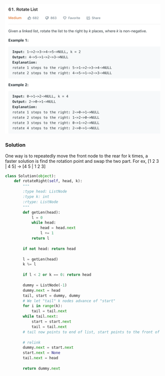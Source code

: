 ![](../images/61.png)
### Solution
One way is to repeatedly move the front node to the rear for k times, a faster solution is find the rotation point and swap the two part. For ex, [1 2 3 | 4 5] -> [4 5 | 1 2 3]
```python
class Solution(object):
    def rotateRight(self, head, k):
        """
        :type head: ListNode
        :type k: int
        :rtype: ListNode
        """
        def getLen(head):
            l = 0
            while head:
                head = head.next
                l += 1
            return l
        
        if not head: return head
        
        l = getLen(head)
        k %= l
        
        if l < 2 or k == 0: return head
        
        dummy = ListNode(-1)
        dummy.next = head
        tail, start = dummy, dummy
        # We let "tail" k nodes advance of "start"
        for i in range(k):
            tail = tail.next
        while tail.next:
            start = start.next
            tail = tail.next
        # tail now points to end of list, start points to the front of rotation point

        # relink
        dummy.next = start.next
        start.next = None
        tail.next = head
    
        return dummy.next

```